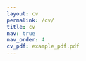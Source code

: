```yaml
---
layout: cv
permalink: /cv/
title: cv
nav: true
nav_order: 4
cv_pdf: example_pdf.pdf
---
```


<!-- ---
layout: cv
permalink: /cv/
title: cv
nav: true
nav_order: 5
cv_pdf: example_pdf.pdf
description: This is a description of the page. You can modify it in '_pages/cv.md'. You can also change or remove the top pdf download button.
toc:
  sidebar: left
--- -->


